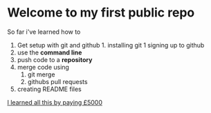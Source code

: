 # Welcome to my first public repo

So far i've learned how to
1. Get setup with git and github
		1. installing git
		1 signing up to github
1. use the **command line**
1. push code to a **repository**
1. merge code using
	1. git merge
	1. githubs pull requests
1. creating README files

[I learned all this by paying £5000](codeinstitute.net)
